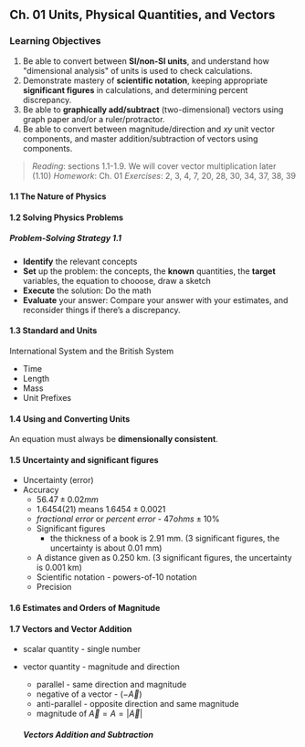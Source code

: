## Ch. 01 Units, Physical Quantities, and Vectors

### Learning Objectives
1. Be able to convert between **SI/non-SI units**, and understand how "dimensional analysis" of units is used to check calculations.
2. Demonstrate mastery of **scientific notation**, keeping appropriate **significant figures** in calculations, and determining percent discrepancy.
3. Be able to **graphically add/subtract** (two-dimensional) vectors using graph paper and/or a ruler/protractor.
4. Be able to convert between magnitude/direction and $xy$ unit vector components, and master addition/subtraction of vectors using components.

>_Reading_: sections 1.1-1.9. We will cover vector multiplication later (1.10)
_Homework_: Ch. 01
_Exercises_: 2, 3, 4, 7, 20, 28, 30, 34, 37, 38, 39

#### 1.1 The Nature of Physics

#### 1.2 Solving Physics Problems
##### Problem-Solving Strategy 1.1
* **Identify** the relevant concepts
* **Set** up the problem: the concepts, the **known** quantities, the **target** variables, the equation to chooose, draw a sketch
* **Execute** the solution: Do the math
* **Evaluate** your answer: Compare your answer with your estimates, and reconsider things if there’s a discrepancy.

#### 1.3 Standard and Units
International System and the British System

* Time
* Length
* Mass
* Unit Prefixes

#### 1.4 Using and Converting Units
An equation must always be **dimensionally consistent**.

#### 1.5 Uncertainty and significant figures
* Uncertainty (error)
* Accuracy
	+ $56.47 \pm0.02mm$
    + $1.6454(21)$ means $1.6454 \pm 0.0021$
    + *fractional error* or *percent error* - $47ohms \pm 10\%$
  * Significant figures
    + the thickness of a book is 2.91 mm. (3 significant figures, the uncertainty is about 0.01 mm)
   + A distance given as 0.250 km. (3 significant figures, the uncertainty is 0.001 km)
  * Scientific notation  - powers-of-10 notation
  * Precision

#### 1.6 Estimates and Orders of Magnitude

#### 1.7 Vectors and Vector Addition

* scalar quantity - single number
* vector quantity - magnitude and direction
  + parallel  - same direction and magnitude
  + negative of a vector - ($-\vec A$)
  + anti-parallel - opposite direction and same magnitude
  + magnitude of $\vec{A} = A = |\vec{A}|$

  ##### Vectors Addition and Subtraction
